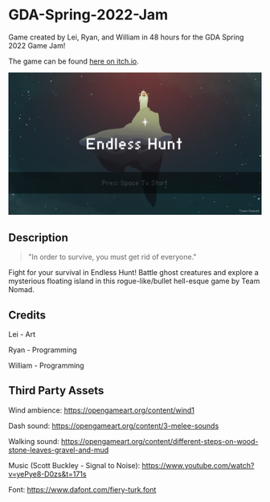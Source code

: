 # GDA-Spring-2022-Jam

Game created by Lei, Ryan, and William in 48 hours for the GDA Spring 2022 Game Jam!

The game can be found [here on itch.io](https://exanite.itch.io/endless-hunt).

![Endless Hunt title screen](images/title-screen.png)

## Description

> "In order to survive, you must get rid of everyone."

Fight for your survival in Endless Hunt! Battle ghost creatures and explore a mysterious floating island in this rogue-like/bullet hell-esque game by Team Nomad.

## Credits

Lei - Art

Ryan - Programming

William - Programming

## Third Party Assets

Wind ambience: https://opengameart.org/content/wind1

Dash sound: https://opengameart.org/content/3-melee-sounds

Walking sound: https://opengameart.org/content/different-steps-on-wood-stone-leaves-gravel-and-mud

Music (Scott Buckley - Signal to Noise): https://www.youtube.com/watch?v=yePye8-D0zs&t=171s

Font: https://www.dafont.com/fiery-turk.font
